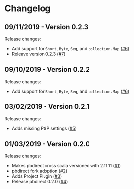 # Changelog

## 09/11/2019 - Version 0.2.3

Release changes:

* Add support for `Short`, `Byte`, `Seq`, and `collection.Map` ([#6](https://github.com/47deg/pbdirect/pull/6))
* Releave version 0.2.3 ([#7](https://github.com/47deg/pbdirect/pull/7))


## 09/10/2019 - Version 0.2.2

Release changes:

* Add support for `Short`, `Byte`, `Seq`, and `collection.Map` ([#6](https://github.com/47deg/pbdirect/pull/6))


## 03/02/2019 - Version 0.2.1

Release changes:

* Adds missing PGP settings ([#5](https://github.com/47deg/pbdirect/pull/5))


## 01/03/2019 - Version 0.2.0

Release changes:

* Makes pbdirect cross scala versioned with 2.11.11 ([#1](https://github.com/47deg/pbdirect/pull/1))
* pbdirect fork adoption ([#2](https://github.com/47deg/pbdirect/pull/2))
* Adds Project Plugin ([#3](https://github.com/47deg/pbdirect/pull/3))
* Release pbdirect 0.2.0 ([#4](https://github.com/47deg/pbdirect/pull/4))
